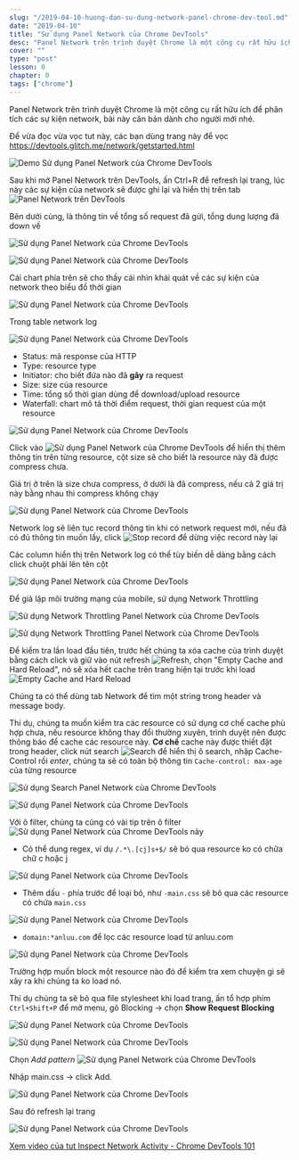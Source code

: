 ```yaml
---
slug: "/2019-04-10-huong-dan-su-dung-network-panel-chrome-dev-tool.md"
date: "2019-04-10"
title: "Sử dụng Panel Network của Chrome DevTools"
desc: "Panel Network trên trình duyệt Chrome là một công cụ rất hữu ích để phân tích các sự kiện network, bài này căn bản dành cho người mới nhé."
cover: ""
type: "post"
lesson: 0
chapter: 0
tags: ["chrome"]
---
```


Panel Network trên trình duyệt Chrome là một công cụ rất hữu ích để phân tích các sự kiện network, bài này căn bản dành cho người mới nhé.

Để vừa đọc vừa vọc tut này, các bạn dùng trang này để vọc
https://devtools.glitch.me/network/getstarted.html

![Demo Sử dụng Panel Network của Chrome DevTools](https://developers.google.com/web/tools/chrome-devtools/network-performance/imgs/tutorial/demo.png)

Sau khi mở Panel Network trên DevTools, ấn Ctrl+R để refresh lại trang, lúc này các sự kiện của network sẽ được ghi lại và hiển thị trên tab
![Panel Network trên DevTools](https://developers.google.com/web/tools/chrome-devtools/network-performance/imgs/tutorial/log.png)

Bên dưới cùng, là thông tin về tổng số request đã gửi, tổng dung lượng đã down về

![Sử dụng Panel Network của Chrome DevTools](https://developers.google.com/web/tools/chrome-devtools/network/imgs/total-requests.svg)

![Sử dụng Panel Network của Chrome DevTools](https://developers.google.com/web/tools/chrome-devtools/network/imgs/total-size.svg)

Cái chart phía trên sẽ cho thấy cái nhìn khái quát về các sự kiện của network theo biểu đồ thời gian

![Sử dụng Panel Network của Chrome DevTools](https://developers.google.com/web/tools/chrome-devtools/network/imgs/hide-overview.svg)

Trong table network log

![Sử dụng Panel Network của Chrome DevTools](https://developers.google.com/web/tools/chrome-devtools/network/imgs/requests-table.svg)

- Status: mã response của HTTP
- Type: resource type
- Initiator: cho biết đứa nào đã **gây** ra request
- Size: size của resource
- Time: tổng số thời gian dùng để download/upload resource
- Waterfall: chart mô tả thời điểm request, thời gian request của một resource

![Sử dụng Panel Network của Chrome DevTools](https://developers.google.com/web/tools/chrome-devtools/network/imgs/waterfall-total-duration.png)

Click vào ![Sử dụng Panel Network của Chrome DevTools](https://developers.google.com/web/tools/chrome-devtools/network/imgs/large-resource-rows-button.png) để hiển thị thêm thông tin trên từng resource, cột size sẽ cho biết là resource này đã được compress chưa.

Giá trị ở trên là size chưa compress, ở dưới là đã compress, nếu cả 2 giá trị này bằng nhau thì compress không chạy

![Sử dụng Panel Network của Chrome DevTools](https://developers.google.com/web/tools/chrome-devtools/network/imgs/large-request-rows.png)

Network log sẽ liên tục record thông tin khi có network request mới, nếu đã có đủ thông tin muốn lấy, click ![Stop record](https://developers.google.com/web/tools/chrome-devtools/network/imgs/record-on.png)  để dừng việc record này lại

Các column hiển thị trên Network log có thể tùy biến dễ dàng bằng cách click chuột phải lên tên cột

![Sử dụng Panel Network của Chrome DevTools](https://developers.google.com/web/tools/chrome-devtools/network/imgs/add-column.png)

Để giả lập môi trường mạng của mobile, sử dụng  Network Throttling

![Sử dụng Network Throttling Panel Network của Chrome DevTools](https://developers.google.com/web/tools/chrome-devtools/network-performance/imgs/tutorial/throttling.png)

![Sử dụng Network Throttling Panel Network của Chrome DevTools](https://developers.google.com/web/tools/chrome-devtools/network-performance/imgs/tutorial/slow3g.png)

Để kiểm tra lần load đầu tiên, trước hết chúng ta xóa cache của trình duyệt bằng cách click và giữ vào nút refresh ![Refresh](https://developers.google.com/web/tools/chrome-devtools/images/shared/reload.png), chọn "Empty Cache and Hard Reload", nó sẽ xóa hết cache trên trang hiện tại trước khi load
![Empty Cache and Hard Reload](https://developers.google.com/web/tools/chrome-devtools/network-performance/imgs/tutorial/hardreload.png)

Chúng ta có thể dùng tab Network để tìm một string trong header và message body.

Thí dụ, chúng ta muốn kiểm tra các resource có sử dụng cơ chế cache phù hợp chưa, nếu resource không thay đổi thường xuyên, trình duyệt nên được thông báo để cache các resource này. **Cơ chế** cache này được thiết đặt trong header, click nút search ![Search](https://developers.google.com/web/tools/chrome-devtools/images/shared/search.png) để hiển thị ô search, nhập Cache-Control rồi *enter*,  chúng ta sẽ có toàn bộ thông tin `Cache-control: max-age` của từng resource

![Sử dụng Search Panel Network của Chrome DevTools](https://developers.google.com/web/tools/chrome-devtools/network-performance/imgs/tutorial/search.png)

![Sử dụng Panel Network của Chrome DevTools](https://developers.google.com/web/tools/chrome-devtools/network-performance/imgs/tutorial/results.png)

Với ô filter, chúng ta cũng có vài tip trên ô filter ![Sử dụng Panel Network của Chrome DevTools](https://developers.google.com/web/tools/chrome-devtools/network/imgs/filters.png) này

- Có thể dung regex, ví dụ `/.*\.[cj]s+$/` sẽ bỏ qua resource ko có chữa chữ c hoặc j

![Sử dụng Panel Network của Chrome DevTools](https://developers.google.com/web/tools/chrome-devtools/network-performance/imgs/tutorial/regex.png)

- Thêm dấu `-` phía trước để loại bỏ, như `-main.css` sẽ bỏ qua các resource có chứa `main.css`

![Sử dụng Panel Network của Chrome DevTools](https://developers.google.com/web/tools/chrome-devtools/network-performance/imgs/tutorial/negative.png)

- `domain:*anluu.com` để lọc các resource load từ anluu.com

![Sử dụng Panel Network của Chrome DevTools](https://developers.google.com/web/tools/chrome-devtools/network/imgs/filter-text-box.svg)

Trường hợp muốn block một resource nào đó để kiểm tra xem chuyện gì sẽ xảy ra khi chúng ta ko load nó.

Thí dụ chúng ta sẽ bỏ qua file stylesheet khi load trang, ấn tổ hợp phím `Ctrl+Shift+P` để mở menu, gõ Blocking -> chọn **Show Request Blocking** 

![Sử dụng Panel Network của Chrome DevTools](https://developers.google.com/web/tools/chrome-devtools/network-performance/imgs/tutorial/commandmenu.png)

![Sử dụng Panel Network của Chrome DevTools](https://developers.google.com/web/tools/chrome-devtools/network-performance/imgs/tutorial/block.png)

Chọn *Add pattern* ![Sử dụng Panel Network của Chrome DevTools](https://developers.google.com/web/tools/chrome-devtools/images/shared/add.png)

Nhập main.css -> click Add.

![Sử dụng Panel Network của Chrome DevTools](https://developers.google.com/web/tools/chrome-devtools/network-performance/imgs/tutorial/addblock.png)

Sau đó refresh lại trang

![Sử dụng Panel Network của Chrome DevTools](https://developers.google.com/web/tools/chrome-devtools/network-performance/imgs/tutorial/blockedstyles.png)


<a target="_blank" rel="noopener noreferrer" href="https://www.youtube.com/watch?v=e1gAyQuIFQo">Xem video của tut Inspect Network Activity - Chrome DevTools 101
</a>

